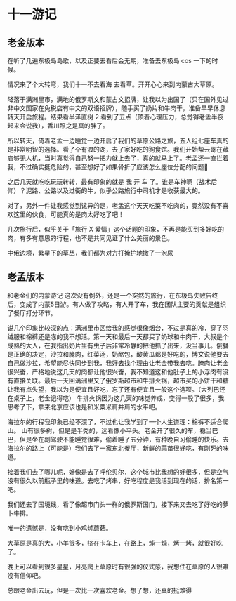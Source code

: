 # 十一游记

## 老金版本

在听了几遍东极岛岛歌，以及正要去看后会无期，准备去东极岛 cos 一下的时候。

情况来了个大转弯，我们十一不去看海 去看草。开开心心来到内蒙古大草原。

降落于满洲里市，满地的俄罗斯文和蒙古文招牌，让我以为出国了（只在国外见过非中文国家在免税店有中文的双语招牌），随手买了奶片和牛肉干，准备早早休息转天开启旅程。结果看半泽直树 2 看到了五点（顶着心理压力，总觉得老孟半夜起来会说我），香川照之是真的胖了。

所以转天，倚着老孟一边睡觉一边开启了我们的草原公路之旅，五人组七座车真的是非常明智的选择。看了个有浪的湖，去了家好吃的狗食馆。我们开始帮云哥在藏庙够无人机，当时真觉得自己努一把力就上去了，真的就马上了。老孟还一直拦着我，不过确实挺危险的，甚至想好了如果骨折了应该怎么座位分配的问题🤔

之后几天就吃吃玩玩转转，最有印象的就是 我 开 车 了。谁是车神啊（战术后仰）？泥路、公路以及过街的牛，似乎公路旅行中司机才是收获最大的。

对了，另外一件让我感觉到诧异的是，老孟这个天天吃菜不吃肉的，竟然没有不喜欢这里的伙食，可能真的是肉太好吃了吧！

几次旅行后，似乎关于「旅行 X 爱情」这个话题的印象，不再是能买到多好吃的肉，有多有意思的行程，也不是共同见证了什么美丽的景色。

中俄边境，繁星下的草丛，我们都为对方打掩护地撒了一泡尿

## 老孟版本

和老金们的内蒙游记
这次没有例外，还是一个突然的旅行，在东极岛失败告终后，变成了内蒙5日游。有人做了攻略，有人开了车，我在团队主要的贡献是组织了餐厅打分环节。

说几个印象比较深的点：满洲里市区给我的感觉很像烟台，不过是真的冷，穿了羽绒服和棉裤还是冻的我不想活。第一天和最后一天都买了奶球和牛肉干，大叔是个成熟的大人，在我指出奶片里有虫子后非常冷静的把他抓了出来，没当事儿。俄餐是正确的决定，沙拉和腌肉，红菜汤，奶酪包，酸黄瓜都是好吃的，博文说他要去自己做沙拉，希望能尽快同步到我，我好去找个理由让老金带我去吃。腌肉让老金很兴奋，严格地说这几天的肉都让他很兴奋，我不知道这和他肚子上的小浮肉有没有直接关联。最后一天回满洲里又了俄罗斯超市和牛排火锅，超市买的小饼干和糖让我有点失望，我以为是便宜且好吃，忘了还有便宜且一般这个选项。（大列巴还在桌子上，老金记得吃） 牛排火锅因为这几天的味觉养成，变得一般了很多，我思考了下，拿来北京应该也是和米粟米肩并肩的水平吧。

海拉尔的行程我印象已经不深了，不过也让我学到了一个人生道理：棉裤不适合爬山。
山有很多树，但是是半秃的，远看像小平头。老金开了很久的车，稳当巴巴，但是坐在副驾驶不能睡觉很难，偷着睡了五分钟，有种晚自习偷睡的快乐。去海拉尔的路上（可能是）我们去了一家东北餐厅，新鲜的蒜苗很好吃，有刚死的味道。

接着我们去了哪儿呢，好像是去了呼伦贝尔，这个城市比我想的好很多，但是空气没有很久以前瓶子里的味道。去吃了烤串，好吃程度是我活到现在的话，排名第一吧。

我们还去了国境线，看了像超市门头一样的俄罗斯国门，接下来又去吃了好吃的萝卜牛排。

唯一的遗憾是，没有吃到小鸡炖蘑菇。

大草原是真的大，小羊很多，挤在卡车上，在路上，炖一炖，烤一烤，就很好吃了。

晚上可以看到很多星星，月亮爬上草原时有很强的仪式感，我想住在草原的人很难没有信仰吧。

总跟老金出去玩，但是一次比一次喜欢老金。想了想，还真的挺难得
